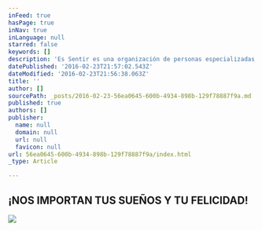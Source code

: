 ```yaml
---
inFeed: true
hasPage: true
inNav: true
inLanguage: null
starred: false
keywords: []
description: 'Es Sentir es una organización de personas especializadas en Coaching, tanto de Vida como Organizacional y en procesos de crecimiento personal. '
datePublished: '2016-02-23T21:57:02.543Z'
dateModified: '2016-02-23T21:56:38.063Z'
title: ''
author: []
sourcePath: _posts/2016-02-23-56ea0645-600b-4934-898b-129f78887f9a.md
published: true
authors: []
publisher:
  name: null
  domain: null
  url: null
  favicon: null
url: 56ea0645-600b-4934-898b-129f78887f9a/index.html
_type: Article

---
```

## ¡NOS IMPORTAN TUS SUEÑOS Y TU FELICIDAD!
![](https://the-grid-user-content.s3-us-west-2.amazonaws.com/058d4804-d0e6-4ab5-a76c-943ff80c4eec.png)